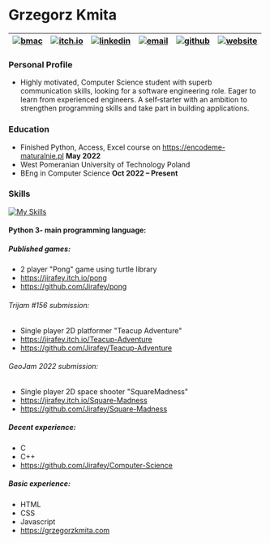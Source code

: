  #  **Grzegorz Kmita** 
| [![bmac](https://raw.githubusercontent.com/Jirafey/grzegorzkmita.com/main/icon/bmac.png)](https://www.buymeacoffee.com/jirafey)         |[![itch.io](https://raw.githubusercontent.com/Jirafey/grzegorzkmita.com/main/images/itch.png)](https://jirafey.itch.io/)     | [![linkedin](https://raw.githubusercontent.com/Jirafey/grzegorzkmita.com/main/images/linkedin.png)](https://www.linkedin.com/in/grzegorz-kmita) | [![email](https://raw.githubusercontent.com/Jirafey/grzegorzkmita.com/main/images/email.png)](mailto:grzegorzkmita@tuta.io)         |[![github](https://raw.githubusercontent.com/Jirafey/grzegorzkmita.com/main/images/github.png)](https://github.com/Jirafey)|  [![website](https://raw.githubusercontent.com/Jirafey/grzegorzkmita.com/main/icon/favicon-32x32.png)](https://grzegorzkmita.com)|
|--------------|-----------|------------|--------------|-----------|------------|


### Personal Profile
* Highly motivated, Computer Science student with superb communication skills, looking for a software engineering role. Eager to learn from experienced engineers. A self‑starter with an ambition to strengthen programming skills and take part in building applications.

### Education
* Finished Python, Access, Excel course on https://encodeme-maturalnie.pl **May 2022**
* West Pomeranian University of Technology Poland
* BEng in Computer Science **Oct 2022 – Present**

### Skills
[![My Skills](https://skillicons.dev/icons?i=git,vercel,stackoverflow,vscode,visualstudio,unity,python,c,cpp,html,css,javascript,discord,matlab)](https://github.com/Jirafey)

#### Python 3- main programming language: 

##### **Published  games:**
* 2 player "Pong" game using turtle library 
* https://jirafey.itch.io/pong 
* https://github.com/Jirafey/pong
######  Trijam #156 submission:
* Single player 2D platformer "Teacup Adventure"
* https://jirafey.itch.io/Teacup-Adventure
* https://github.com/Jirafey/Teacup-Adventure
###### GeoJam 2022 submission:
* Single player 2D space shooter "SquareMadness"  
* https://jirafey.itch.io/Square-Madness 
* https://github.com/Jirafey/Square-Madness
##### Decent experience: 
* C 
* C++
* https://github.com/Jirafey/Computer-Science
##### Basic experience:
* HTML 
* CSS 
* Javascript 
* https://grzegorzkmita.com
